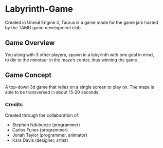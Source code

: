 # Labyrinth-Game
Created in Unreal Engine 4, Taurus is a game made for the game jam hosted by the TAMU game development club

## Game Overview
You along with 3 other players, spawn in a labyrinth with one goal in mind, to die to the minotaur in the maze’s center, thus winning the game.

## Game Concept
A top-down 3d game that relies on a single screen to play on. The maze is able to be transversed in about 15-20 seconds.

### Credits
Created through the collaboration of:
- Stephen Ndubueze (programmer)
- Carlos Funes (programmer)
- Jonah Taylor (programmer, animator)
- Kara Davis (designer, artist)
